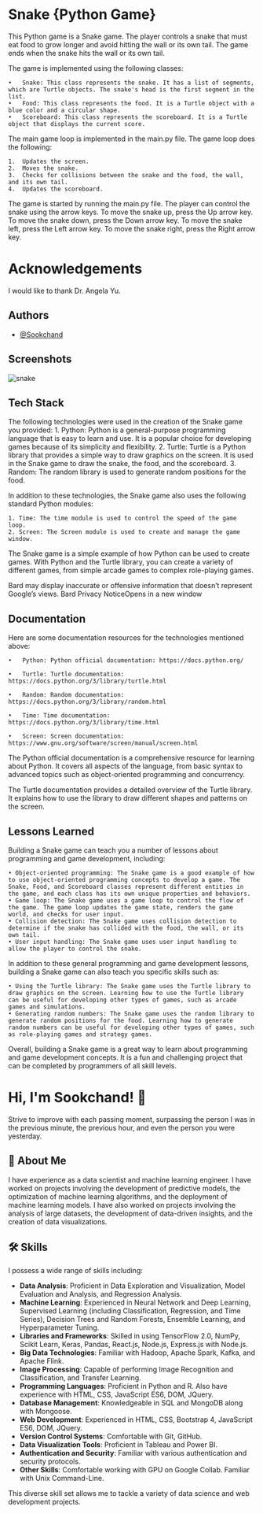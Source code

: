 
#  Snake {Python Game}
This Python game is a Snake game. The player controls a snake that must eat food to grow longer and avoid hitting the wall or its own tail. The game ends when the snake hits the wall or its own tail.

The game is implemented using the following classes:

    •	Snake: This class represents the snake. It has a list of segments, which are Turtle objects. The snake's head is the first segment in the list.
    •	Food: This class represents the food. It is a Turtle object with a blue color and a circular shape.
    •	Scoreboard: This class represents the scoreboard. It is a Turtle object that displays the current score.

The main game loop is implemented in the main.py file. The game loop does the following:

    1. 	Updates the screen.
    2.	Moves the snake.
    3.	Checks for collisions between the snake and the food, the wall, and its own tail.
    4.	Updates the scoreboard.

The game is started by running the main.py file. The player can control the snake using the arrow keys. To move the snake up, press the Up arrow key. To move the snake down, press the Down arrow key. To move the snake left, press the Left arrow key. To move the snake right, press the Right arrow key.

#  Acknowledgements
I would like to thank Dr. Angela Yu.
## Authors

- [@Sookchand](https://github.com/Sookchand)


## Screenshots

![snake](https://github.com/Sookchand/Snake-Game/assets/34344439/b7cd1e0d-d6ae-4a11-a74a-8b92f9edbf3a)



## Tech Stack
The following technologies were used in the creation of the Snake game you provided:
    1. Python: Python is a general-purpose programming language that is easy to learn and use. It is a popular choice for developing games because of its simplicity and flexibility.
    2. Turtle: Turtle is a Python library that provides a simple way to draw graphics on the screen. It is used in the Snake game to draw the snake, the food, and the scoreboard.
    3. Random: The random library is used to generate random positions for the food.

In addition to these technologies, the Snake game also uses the following standard Python modules:

    1. Time: The time module is used to control the speed of the game loop.
    2. Screen: The Screen module is used to create and manage the game window.
    
The Snake game is a simple example of how Python can be used to create games. With Python and the Turtle library, you can create a variety of different games, from simple arcade games to complex role-playing games.




Bard may display inaccurate or offensive information that doesn’t represent Google’s views. Bard Privacy NoticeOpens in a new window


## Documentation
Here are some documentation resources for the technologies mentioned above:

    •	Python: Python official documentation: https://docs.python.org/ 
    
    •	Turtle: Turtle documentation: https://docs.python.org/3/library/turtle.html 
    
    •	Random: Random documentation: https://docs.python.org/3/library/random.html 
    
    •	Time: Time documentation: https://docs.python.org/3/library/time.html 
    
    •	Screen: Screen documentation: https://www.gnu.org/software/screen/manual/screen.html

The Python official documentation is a comprehensive resource for learning about Python. It covers all aspects of the language, from basic syntax to advanced topics such as object-oriented programming and concurrency.

The Turtle documentation provides a detailed overview of the Turtle library. It explains how to use the library to draw different shapes and patterns on the screen.

## Lessons Learned
Building a Snake game can teach you a number of lessons about programming and game development, including:

    • Object-oriented programming: The Snake game is a good example of how to use object-oriented programming concepts to develop a game. The Snake, Food, and Scoreboard classes represent different entities in the game, and each class has its own unique properties and behaviors. 
    • Game loop: The Snake game uses a game loop to control the flow of the game. The game loop updates the game state, renders the game world, and checks for user input. 
    • Collision detection: The Snake game uses collision detection to determine if the snake has collided with the food, the wall, or its own tail. 
    • User input handling: The Snake game uses user input handling to allow the player to control the snake.

In addition to these general programming and game development lessons, building a Snake game can also teach you specific skills such as:

    • Using the Turtle library: The Snake game uses the Turtle library to draw graphics on the screen. Learning how to use the Turtle library can be useful for developing other types of games, such as arcade games and simulations. 
    • Generating random numbers: The Snake game uses the random library to generate random positions for the food. Learning how to generate random numbers can be useful for developing other types of games, such as role-playing games and strategy games.

Overall, building a Snake game is a great way to learn about programming and game development concepts. It is a fun and challenging project that can be completed by programmers of all skill levels.
# Hi, I'm Sookchand! 👋

Strive to improve with each passing moment, surpassing the person I was in the previous minute, the previous hour, and even the person you were yesterday.
## 🚀 About Me
I have experience as a data scientist and machine learning engineer. I have worked on projects involving the development of predictive models, the optimization of machine learning algorithms, and the deployment of machine learning models. I have also worked on projects involving the analysis of large datasets, the development of data-driven insights, and the creation of data visualizations.
## 🛠 Skills
I possess a wide range of skills including:

- **Data Analysis**: Proficient in Data Exploration and Visualization, Model Evaluation and Analysis, and Regression Analysis.
- **Machine Learning**: Experienced in Neural Network and Deep Learning, Supervised Learning (including Classification, Regression, and Time Series), Decision Trees and Random Forests, Ensemble Learning, and Hyperparameter Tuning.
- **Libraries and Frameworks**: Skilled in using TensorFlow 2.0, NumPy, Scikit Learn, Keras, Pandas, React.js, Node.js, Express.js with Node.js.
- **Big Data Technologies**: Familiar with Hadoop, Apache Spark, Kafka, and Apache Flink.
- **Image Processing**: Capable of performing Image Recognition and Classification, and Transfer Learning.
- **Programming Languages**: Proficient in Python and R. Also have experience with HTML, CSS, JavaScript ES6, DOM, JQuery.
- **Database Management**: Knowledgeable in SQL and MongoDB along with Mongoose.
- **Web Development**: Experienced in HTML, CSS, Bootstrap 4, JavaScript ES6, DOM, JQuery.
- **Version Control Systems**: Comfortable with Git, GitHub.
- **Data Visualization Tools**: Proficient in Tableau and Power BI.
- **Authentication and Security**: Familiar with various authentication and security protocols.
- **Other Skills**: Comfortable working with GPU on Google Collab. Familiar with Unix Command-Line.

This diverse skill set allows me to tackle a variety of data science and web development projects.

